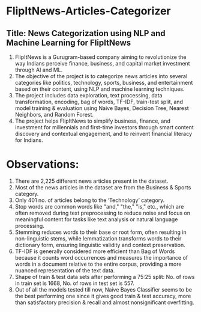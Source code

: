# FlipItNews-Articles-Categorizer
## Title: News Categorization using NLP and Machine Learning for FlipItNews

1. FlipItNews is a Gurugram-based company aiming to revolutionize the way Indians perceive finance, business, and capital market investment through AI and ML.
2. The objective of the project is to categorize news articles into several categories like politics, technology, sports, business, and entertainment based on their content, using NLP and machine learning techniques.
3. The project includes data exploration, text processing, data transformation, encoding, bag of words, TF-IDF, train-test split, and model training & evaluation using Naive Bayes, Decision Tree, Nearest Neighbors, and Random Forest.
4. The project helps FlipItNews to simplify business, finance, and investment for millennials and first-time investors through smart content discovery and contextual engagement, and to reinvent financial literacy for Indians.

# Observations:

1. There are 2,225 different news articles present in the dataset.
2. Most of the news articles in the dataset are from the Business & Sports category.
3. Only 401 no. of articles belong to the ‘Technology’ category.
4. Stop words are common words like "and," "the," "is," etc., which are often removed during text preprocessing to reduce noise and focus on meaningful content for tasks like text analysis or natural language processing.
5. Stemming reduces words to their base or root form, often resulting in non-linguistic stems, while lemmatization transforms words to their dictionary form, ensuring linguistic validity and context preservation.
6. TF-IDF is generally considered more efficient than Bag of Words because it counts word occurrences and measures the importance of words in a document relative to the entire corpus, providing a more nuanced representation of the text data.
7. Shape of train & test data sets after performing a 75:25 split:
No. of rows in train set is 1668, No. of rows in test set is 557.
8. Out of all the models tested till now, Naive Bayes Classifier seems to be the best performing one since it gives good train & test accuracy, more than satisfactory precision & recall and almost nonsignificant overfitting.
